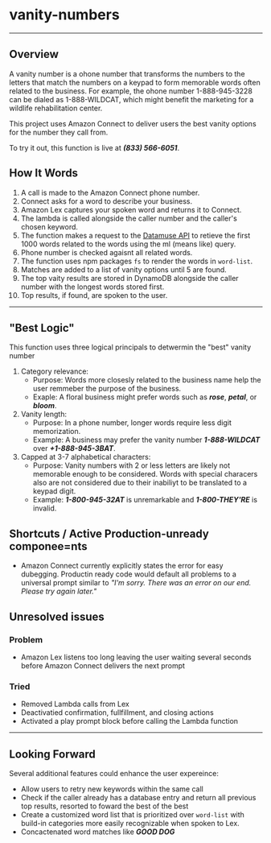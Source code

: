 # vanity-numbers
---
## Overview
A vanity number is a ohone number that transforms the numbers to the letters that match the numbers on a keypad to form memorable words often related to the business. For example, the ohone number 1-888-945-3228 can be dialed as 1-888-WILDCAT, which might benefit the marketing for a wildlife rehabilitation center. 

This project uses Amazon Connect to deliver users the best vanity options for the number they call from. 

To try it out, this function is live at ***(833) 566-6051***.

## How It Words
1. A call is made to the Amazon Connect phone number.
2. Connect asks for a word to describe your business.
3. Amazon Lex captures your spoken word and returns it to Connect.
4. The lambda is called alongside the caller number and the caller's chosen keyword.
5. The function makes a request to the [Datamuse API](https://www.datamuse.com/api/) to retieve the first 1000 words related to the words using the ml (means like) query.
6. Phone number is checked agaisnt all related words.
7. The function uses npm packages `fs` to render the words in `word-list`.
8. Matches are added to a list of vanity options until 5 are found.
9. The top vaity results are stored in DynamoDB alongside the caller number with the longest words stored first.
10. Top results, if found, are spoken to the user.

---
## "Best Logic"
This function uses three logical principals to detwermin the "best" vanity number
1. Category relevance:
   * Purpose: Words more closesly related to the business name help the user remmeber the purpose of the business.
   * Exaple: A floral business might prefer words such as ***rose***, ***petal***, or ***bloom***.
2. Vanity length:
   * Purpose: In a phone number, longer words require less digit memorization.
   * Example: A business may prefer the vanity number ***1-888-WILDCAT*** over ***+1-888-945-3BAT***.
3. Capped at 3-7 alphabetical characters:
   * Purpose: Vanity numbers with 2 or less letters are likely not memorable enough to be considered. Words with special characers also are not considered due to their inabiliyt to be translated to a keypad digit.
   * Example: ***1-800-945-32AT*** is unremarkable and ***1-800-THEY'RE*** is invalid.
  
## Shortcuts / Active Production-unready componee=nts
* Amazon Connect currently explicitly states the error for easy dubegging. Productin ready code would default all problems to a universal prompt similar to *"I'm sorry. There was an error on our end. Please try again later."*

## Unresolved issues
### Problem
* Amazon Lex listens too long leaving the user waiting several seconds before Amazon Connect delivers the next prompt
### Tried
* Removed Lambda calls from Lex
* Deactivatied confirmation, fullfillment, and closing actions
* Activated a play prompt block before calling the Lambda function

---
## Looking Forward
Several additional features could enhance the user expereince:
* Allow users to retry new keywords within the same call
* Check if the caller already has a database entry and return all previous top results, resorted to foward the best of the best
* Create a customized word list that is prioritized over `word-list` with build-in categories more easily recognizable when spoken to Lex.
* Concactenated word matches like ***GOOD DOG***
